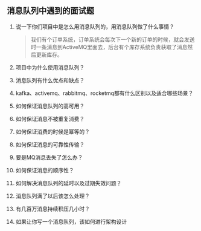  ## 消息队列中遇到的面试题
 
1. 说一下你们项目中是怎么用消息队列的，用消息队列做了什么事情？
    > 我们有个订单系统，订单系统会每次下一个新的订单的时候，就会发送时一条消息到ActiveMQ里面去，后台有个库存系统负责获取了消息然后更新库存。
2. 项目中为什么使用消息队列？
   
3. 消息队列有什么优点和缺点？
   
4. kafka、activemq、rabbitmq、rocketmq都有什么区别以及适合哪些场景？

5. 如何保证消息队列的高可用？

6. 如何保证消息不被重复消费？

7. 如何保证消费的时候是幂等的？

8. 如何保证消息的可靠性传输？ 

9. 要是MQ消息丢失了怎么办？

10. 如何保证消息的顺序性？

11. 如何解决消息队列的延时以及过期失效问题？

12. 消息队列满了以后该怎么处理？

13. 有几百万消息持续积压几小时？

14. 如果让你写一个消息队列，该如何进行架构设计